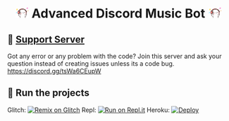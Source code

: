 <h1 align="center"><img src="./assets/Music.gif" width="30px"> Advanced Discord Music Bot <img src="./assets/Music.gif" width="30px"></h1>


## 📝 [Support Server](https://discord.gg/tsWa6CEupW)
Got any error or any problem with the code? Join this server and ask your question instead of creating issues unless its a code bug. https://discord.gg/tsWa6CEupW


## 💨 Run the projects
Glitch: [![Remix on Glitch](https://cdn.glitch.com/2703baf2-b643-4da7-ab91-7ee2a2d00b5b%2Fremix-button.svg)](https://glitch.com/edit/#!/import/github/compteccharan/Advanced-Discord-Music-Bot)
Repl: [![Run on Repl.it](https://repl.it/badge/github/SudhanPlayz/Discord-MusicBot)](https://repl.it/github/compteccharan/Advanced-Discord-Music-Bot)
Heroku: [![Deploy](https://www.herokucdn.com/deploy/button.svg)](https://heroku.com/deploy?template=https://github.com/compteccharan/Advanced-Discord-Music-Bot/)
